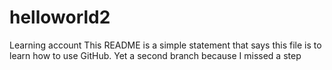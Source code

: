 # helloworld2
Learning account
This README is a simple statement that says this file is to learn how to use GitHub.
Yet a second branch because I missed a step
